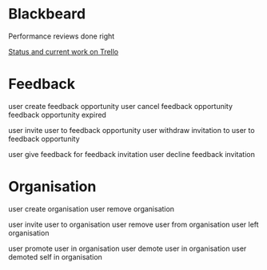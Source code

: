 # Blackbeard

Performance reviews done right

[Status and current work on Trello](https://trello.com/b/f1UThXco/blackbeard)


# Feedback
user create feedback opportunity
user cancel feedback opportunity
feedback opportunity expired

user invite user to feedback opportunity
user withdraw invitation to user to feedback opportunity

user give feedback for feedback invitation
user decline feedback invitation





# Organisation
user create organisation
user remove organisation

user invite user to organisation
user remove user from organisation
user left organisation

user promote user in organisation
user demote user in organisation
user demoted self in organisation